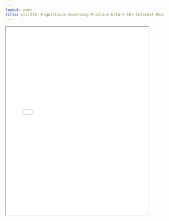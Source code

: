 ```yaml
---
layout: post
title: pcir230--Regulations-Governing-Practice-before-the-Internal-Revenue-Service
---
```


<div class="pdf-container">
<iframe src="/ea//_pdf-2-md/pcir230--Regulations-Governing-Practice-before-the-Internal-Revenue-Service.pdf" height="600" width="90%" allowFullScreen="true"></iframe>
</div>

